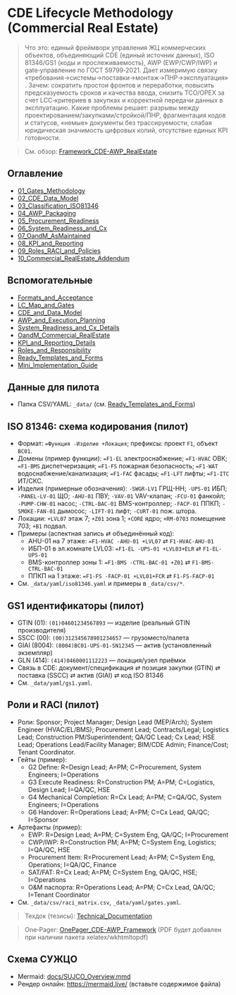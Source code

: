 # CDE Lifecycle Methodology (Commercial Real Estate)

> Что это: единый фреймворк управления ЖЦ коммерческих объектов, объединяющий CDE (единый источник данных), ISO 81346/GS1 (коды и прослеживаемость), AWP (EWP/CWP/IWP) и gate‑управление по ГОСТ 59799‑2021. Дает измеримую связку «требования→системы→поставки→монтаж→ПНР→эксплуатация».
> Зачем: сократить простои фронтов и переработки, повысить предсказуемость сроков и качества ввода, снизить TCO/OPEX за счет LCC‑критериев в закупках и корректной передачи данных в эксплуатацию.
> Какие проблемы решает: разрывы между проектированием/закупками/стройкой/ПНР, фрагментация кодов и статусов, «немые» документы без трассируемости, слабая юридическая значимость цифровых копий, отсутствие единых KPI готовности.

> См. обзор: [Framework_CDE-AWP_RealEstate](docs/overview/Framework_CDE-AWP_RealEstate.md)

## Оглавление
- [01_Gates_Methodology](docs/core/)
- [02_CDE_Data_Model](docs/core/)
- [03_Classification_ISO81346](docs/core/)
- [04_AWP_Packaging](docs/core/)
- [05_Procurement_Readiness](docs/core/)
- [06_System_Readiness_and_Cx](docs/core/)
- [07_OandM_AsMaintained](docs/core/)
- [08_KPI_and_Reporting](docs/core/)
- [09_Roles_RACI_and_Policies](docs/core/)
- [10_Commercial_RealEstate_Addendum](docs/core/)

## Вспомогательные
- [Formats_and_Acceptance](docs/supplementary/)
- [LC_Map_and_Gates](docs/supplementary/)
- [CDE_and_Data_Model](docs/supplementary/)
- [AWP_and_Execution_Planning](docs/supplementary/)
- [System_Readiness_and_Cx_Details](docs/supplementary/)
- [OandM_Commercial_RealEstate](docs/supplementary/)
- [KPI_and_Reporting_Details](docs/supplementary/)
- [Roles_and_Responsibility](docs/supplementary/)
- [Ready_Templates_and_Forms](docs/supplementary/)
- [Mini_Implementation_Guide](docs/supplementary/)

## Данные для пилота
- Папка CSV/YAML: `_data/` (см. [Ready_Templates_and_Forms](docs/supplementary/))


## ISO 81346: схема кодирования (пилот)
- Формат: `=Функция -Изделие +Локация`; префиксы: проект `F1`, объект `BC01`.
- Домены (пример функции): `=F1-EL` электроснабжение; `=F1-HVAC` ОВК; `=F1-BMS` диспетчеризация; `=F1-FS` пожарная безопасность; `=F1-WAT` водоснабжение/канализация; `=F1-FAC` фасады; `=F1-LFT` лифты; `=F1-ITC` ИТ/СКС.
- Изделия (примерные обозначения): `-SWGR-LV1` ГРЩ-НН; `-UPS-01` ИБП; `-PANEL-LV-01` ЩО; `-AHU-01` ПВУ; `-VAV-01` VAV-клапан; `-FCU-01` фанкойл; `-PUMP-CHW-01` насос; `-CTRL-BAC-01` BMS-контроллер; `-FACP-01` ППКП; `-SMOKE-FAN-01` дымосос; `-LIFT-01` лифт; `-CURT-01` пож. штора.
- Локации: `+LVL07` этаж 7; `+Z01` зона 1; `+CORE` ядро; `+RM-0703` помещение 703; `+B1` подвал.
- Примеры (аспектная запись ⇄ объединённый код):
  - AHU-01 на 7 этаже: `=F1-HVAC -AHU-01 +LVL07` ⇄ `F1-HVAC-AHU-01`
  - ИБП-01 в эл.комнате LVL03: `=F1-EL -UPS-01 +LVL03+ELR` ⇄ `F1-EL-UPS-01`
  - BMS-контроллер зоны 1: `=F1-BMS -CTRL-BAC-01 +Z01` ⇄ `F1-BMS-CTRL-BAC-01`
  - ППКП на 1 этаже: `=F1-FS -FACP-01 +LVL01+FCR` ⇄ `F1-FS-FACP-01`
- См. `_data/yaml/iso81346.yaml` и примеры в `_data/csv/*`.

## GS1 идентификаторы (пилот)
- GTIN (01): `(01)04601234567893` — изделие (реальный GTIN производителя)
- SSCC (00): `(00)312345678901234657` — грузоместо/палета
- GIAI (8004): `(8004)BC01-UPS-01-SN12345` — актив (установленный экземпляр)
- GLN (414): `(414)0460001112223` — локация/узел приёмки
- Связь в CDE: документ/спецификация ⇄ позиция закупки (GTIN) ⇄ поставка (SSCC) ⇄ актив (GIAI) ⇄ код ISO 81346
- См. `_data/yaml/gs1.yaml`.

## Роли и RACI (пилот)
- Роли: Sponsor; Project Manager; Design Lead (MEP/Arch); System Engineer (HVAC/EL/BMS); Procurement Lead; Contracts/Legal; Logistics Lead; Construction PM/Superintendent; QA/QC Lead; Cx Lead; HSE Lead; Operations Lead/Facility Manager; BIM/CDE Admin; Finance/Cost; Tenant Coordinator.
- Гейты (пример):
  - G2 Define: R=Design Lead; A=PM; C=Procurement, System Engineers; I=Operations
  - G3 Execute Readiness: R=Construction PM; A=PM; C=Logistics, Design Lead; I=QA/QC, HSE
  - G4 Mechanical Completion: R=Cx Lead; A=PM; C=QA/QC, System Engineers; I=Operations
  - G6 Handover: R=Operations Lead; A=PM; C=Cx Lead, QA/QC; I=Sponsor
- Артефакты (пример):
  - EWP: R=Design Lead; A=PM; C=System Eng, QA/QC; I=Procurement
  - CWP/IWP: R=Construction PM; A=PM; C=System Eng, Logistics; I=QA/QC, HSE
  - Procurement Item: R=Procurement Lead; A=PM; C=System Eng, Operations; I=QA/QC, Finance
  - SAT/FAT: R=Cx Lead; A=PM; C=System Eng, QA/QC, HSE; I=Operations
  - O&M паспорта: R=Operations Lead; A=PM; C=Cx Lead, QA/QC; I=Tenant Coordinator
- См. `_data/csv/raci_matrix.csv`, `_data/yaml/gates.yaml`.

> Техдок (тезисы): [Technical_Documentation](docs/overview/Technical_Documentation.md)

> One‑Pager: [OnePager_CDE-AWP_Framework](docs/overview/OnePager_CDE-AWP_Framework.md) (PDF будет добавлен при наличии пакета xelatex/wkhtmltopdf)

## Схема СУЖЦО
- Mermaid: [docs/SUJCO_Overview.mmd](docs/SUJCO_Overview.mmd)
- Рендер онлайн: https://mermaid.live/ (вставьте содержимое файла)
